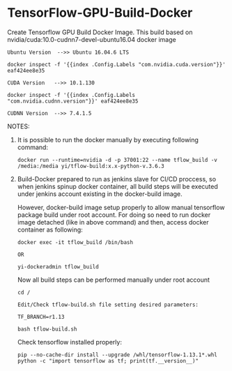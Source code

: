 # TensorFlow-GPU-Build-Docker
Create Tensorflow GPU Build Docker Image. This build based on nvidia/cuda:10.0-cudnn7-devel-ubuntu16.04 docker image
```
Ubuntu Version  -->> Ubuntu 16.04.6 LTS

docker inspect -f '{{index .Config.Labels "com.nvidia.cuda.version"}}' eaf424ee8e35

CUDA Version   -->> 10.1.130

docker inspect -f '{{index .Config.Labels "com.nvidia.cudnn.version"}}' eaf424ee8e35

CUDNN Version  -->> 7.4.1.5
```
NOTES:

1. It is possible to run the docker manually by executing following command:
   ```
   docker run --runtime=nvidia -d -p 37001:22 --name tflow_build -v /media:/media yi/tflow-build:x.x-python-v.3.6.3

   ```

3. Build-Docker prepared to run as jenkins slave for CI/CD proccess, so when jenkins spinup docker container,
   all build steps will be executed under jenkins account existing in the docker-build image.

   However, docker-build image setup properly to allow manual tensorflow package build under root account.
   For doing so need to run docker image detached (like in above command) and then, access docker container as following:
   ```
   docker exec -it tflow_build /bin/bash
   
   OR
   
   yi-dockeradmin tflow_build
   ```

   Now all build steps can be performed manually under root account
   
   ```
   cd /
   
   Edit/Check tflow-build.sh file setting desired parameters:
   
   TF_BRANCH=r1.13
   
   bash tflow-build.sh
   ```
   
   Check tensorflow installed properly:
   
   ```
   pip --no-cache-dir install --upgrade /whl/tensorflow-1.13.1*.whl
   python -c "import tensorflow as tf; print(tf.__version__)"
   ```
